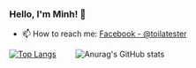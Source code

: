### Hello, I'm Minh! 👋

- 📫 How to reach me: [Facebook - @toilatester](https://www.facebook.com/toilatester) 

[![Top Langs](https://github-readme-stats.vercel.app/api/top-langs/?username=minhhoangvn&layout=compact)](https://github.com/anuraghazra/github-readme-stats)    &nbsp; &nbsp; &nbsp; &nbsp;      ![Anurag's GitHub stats](https://github-readme-stats.vercel.app/api?username=minhhoangvn&show_icons=true&theme=merko)

<!--
**minhhoangvn/minhhoangvn** is a ✨ _special_ ✨ repository because its `README.md` (this file) appears on your GitHub profile.

Here are some ideas to get you started:

- 🔭 I’m currently working on VNG Corporation 

- 🤔 I’m looking for help with anything related testing
- 💬 Ask me about testing problem and I can provide my advices
-->
